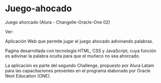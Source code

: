 # Juego-ahocado
Juego ahorcado (Alura - Changelle-Oracle-One 02)

Ver: 

Aplicación Web que permite jugar el juego ahocado adivinando palabras.

Pagina desarrollada con tecnología HTML, CSS y JavaScript, cuya función es adivinar la palabra oculta para que el muñeco no sea ahorcado.

La aplicación es parte del segundo Challenge, propuesto por Alura Latam para las capacitaciones presentes en el programa elaborado por Oracle Next Education (ONE).
